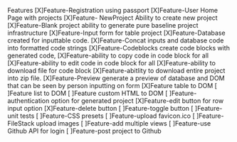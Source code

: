 
Features
[X]Feature-Registration using passport
[X]Feature-User Home Page with projects
[X]Feature- NewProject Ability to create new project
[X]Feature-Blank project ability to generate pure baseline project infrastructure
[X]Feature-Input form for table project
[X]Feature-Database created for inputtable code.
[X]Feature-Concat inputs and database code into formatted code strings
[X]Feature-Codeblocks create code blocks with generated code, 
[X]Feature-ability to copy code in code block for all
[X]Feature-ability to edit code in code block for all
[X]Feature-ability to download file for code block
[X]Feature-abitlity to download entire project into zip file.
[X]Feature-Preview generate a preview of database and DOM that can be seen by person inputting on form
[X]Feature table to DOM
[ ]Feature list to DOM
[ ]Feature custom HTML to DOM
[ ]Feature-authentication option for generated project
[X]Feature-edit button for row input option
[X]Feature-delete button
[ ]Feature-toggle button
[ ]Feature-unit tests
[ ]Feature-CSS presets
[ ]Feature-upload favicon.ico
[ ]Feature-FileStack upload images
[ ]Feature-add multiple views
[ ]Feature-use Github API for login
[ ]Feature-post project to Github